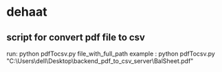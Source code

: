 # dehaat

## script for convert pdf file to csv 
 run:  python pdfTocsv.py file_with_full_path
 example : python pdfTocsv.py "C:\Users\dell\Desktop\backend_pdf_to_csv_server\BalSheet.pdf"
